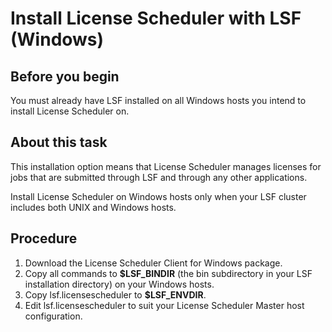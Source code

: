 # Install License Scheduler with LSF (Windows)

## Before you begin

You must already have LSF installed on all Windows hosts you intend to install License Scheduler on.

## About this task

This installation option means that License Scheduler manages licenses for jobs that are submitted through LSF and through any other applications.

Install License Scheduler on Windows hosts only when your LSF cluster includes both UNIX and Windows hosts.

## Procedure

1. Download the License Scheduler Client for Windows package.
2. Copy all commands to **$LSF_BINDIR** (the bin subdirectory in your LSF installation directory) on your Windows hosts.
3. Copy lsf.licensescheduler to **$LSF_ENVDIR**.
4. Edit lsf.licensescheduler to suit your License Scheduler Master host configuration.